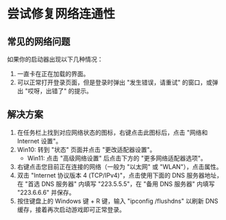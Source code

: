 # 尝试修复网络连通性

## 常见的网络问题

如果你的启动器出现以下几种情况：

1. 一直卡在正在加载的界面。
2. 可以正常打开登录页面，但是登录时弹出 "发生错误，请重试" 的窗口，或弹出 "哎呀，出错了" 的提示。

## 解决方案

1. 在任务栏上找到对应网络状态的图标，右键点击此图标后，点击 "网络和 Internet 设置"。
2. Win10: 转到 "状态" 页面并点击 "更改适配器设置"。  
   - Win11: 点击 "高级网络设置" 后点击下方的 "更多网络适配器选项"。
3. 右键点击您目前正在连接的网络（一般为 "以太网" 或 "WLAN"），点击属性。
4. 双击 "Internet 协议版本 4 (TCP/IPv4)"，点击使用下面的 DNS 服务器地址，在 "首选 DNS 服务器" 内填写 "223.5.5.5"，在 "备用 DNS 服务器" 内填写 "223.6.6.6" 并保存。
5. 按住键盘上的 Windows 键 + R 键，输入 "ipconfig /flushdns" 以刷新 DNS 缓存，接着再次启动游戏即可正常登录。
